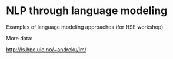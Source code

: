 # NLP through language modeling

Examples of language modeling approaches (for HSE workshop)

More data: 

http://ls.hpc.uio.no/~andreku/lm/
